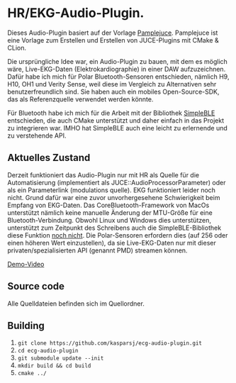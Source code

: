 # HR/EKG-Audio-Plugin.

Dieses Audio-Plugin basiert auf der Vorlage [Pamplejuce](https://github.com/sudara/pamplejuce/actions).
Pamplejuce ist eine Vorlage zum Erstellen und Erstellen von JUCE-Plugins mit CMake & CLion.

Die ursprüngliche Idee war, ein Audio-Plugin zu bauen, mit dem es möglich wäre, Live-EKG-Daten (Elektrokardiographie) in einer DAW aufzuzeichnen. Dafür habe ich mich für Polar Bluetooth-Sensoren entschieden, nämlich H9, H10, OH1 und Verity Sense, weil diese im Vergleich zu Alternativen sehr benutzerfreundlich sind. Sie haben auch ein mobiles Open-Source-SDK, das als Referenzquelle verwendet werden könnte.

Für Bluetooth habe ich mich für die Arbeit mit der Bibliothek [SimpleBLE](https://github.com/OpenBluetoothToolbox/SimpleBLE) entschieden, die auch CMake unterstützt und daher einfach in das Projekt zu integrieren war. IMHO hat SimpleBLE auch eine leicht zu erlernende und zu verstehende API.

## Aktuelles Zustand

Derzeit funktioniert das Audio-Plugin nur mit HR als Quelle für die Automatisierung (implementiert als JUCE::AudioProcessorParameter) oder als ein Parameterlink (modulations quelle). EKG funktioniert leider noch nicht. Grund dafür war eine zuvor unvorhergesehene Schwierigkeit beim Empfang von EKG-Daten. Das CoreBluetooth-Framework von MacOs unterstützt nämlich keine manuelle Änderung der MTU-Größe für eine Bluetooth-Verbindung. Obwohl Linux und Windows dies unterstützen, unterstützt zum Zeitpunkt des Schreibens auch die SimpleBLE-Bibliothek diese Funktion [noch nicht](https://github.com/OpenBluetoothToolbox/SimpleBLE/issues/83). Die Polar-Sensoren erfordern dies (auf 256 oder einen höheren Wert einzustellen), da sie Live-EKG-Daten nur mit dieser privaten/spezialisierten API (genannt PMD) streamen können.

[Demo-Video](https://www.youtube.com/watch?v=l_BRtQtrjJE)

## Source code

Alle Quelldateien befinden sich im Quellordner.

## Building

1. `git clone https://github.com/kasparsj/ecg-audio-plugin.git`
2. `cd ecg-audio-plugin`
3. `git submodule update --init`
4. `mkdir build && cd build`
5. `cmake ../`

